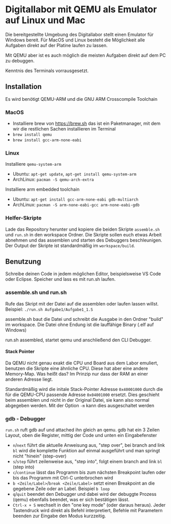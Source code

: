 # Digitallabor mit QEMU als Emulator auf Linux und Mac

Die bereitgestellte Umgebung des Digitallabor stellt einen Emulator für Windows bereit. Für MacOS und Linux besteht die Möglichkeit alle Aufgaben direkt auf der Platine laufen zu lassen.

Mit QEMU aber ist es auch möglich die meisten Aufgaben direkt auf dem PC zu debuggen.

Kenntnis des Terminals vorrausgesetzt.

## Installation

Es wird benötigt QEMU-ARM und die GNU ARM Crosscompile Toolchain

### MacOS

- Installiere brew von https://brew.sh das ist ein Paketmanager, mit dem wir die restlichen Sachen installieren im Terminal
- `brew install qemu`
- `brew install gcc-arm-none-eabi`

### Linux

Installiere `qemu-system-arm`
- Ubuntu: `apt-get update`, `apt-get install qemu-system-arm`
- ArchLinux: `pacman -S qemu-arch-extra`

Installiere arm embedded toolchain
- Ubuntu: `apt-get install gcc-arm-none-eabi gdb-multiarch`
- ArchLinux: `pacman -S arm-none-eabi-gcc arm-none-eabi-gdb`

### Helfer-Skripte
Lade das Repository herunter und kopiere die beiden Skripte `assemble.sh` und `run.sh` in den workspace Ordner. Die Skripte sollen euch etwas Arbeit abnehmen und das assemblen und starten des Debuggers beschleunigen. Der Output der Skripte ist standardmäßig im `workspace/build`.

## Benutzung

Schreibe deinen Code in jedem möglichen Editor, beispielsweise VS Code oder Eclipse. Speicher und lass es mit run.sh laufen.

### assemble.sh und run.sh

Rufe das Skript mit der Datei auf die assemblen oder laufen lassen willst.
Beispiel: `./run.sh Aufgabe1/Aufgabe1_1.S`

assemble.sh baut die Datei und schreibt die Ausgabe in den Ordner "build" im workspace. Die Datei ohne Endung ist die lauffähige Binary (.elf auf Windows)

run.sh assembled, startet qemu und anschließend den CLI Debugger.

#### Stack Pointer

Da QEMU nicht genau exakt die CPU und Board aus dem Labor emuliert, benutzen die Skripte eine ähnliche CPU.
Diese hat aber eine andere Memory-Map. Was heißt das? Im Prinzip nur dass der RAM an einer anderen Adresse liegt.

Standardmäßig wird die initale Stack-Pointer Adresse `0x40001000` durch die für die QEMU-CPU passende Adresse `0x04001000` ersetzt.
Dies geschieht beim assemblen und nicht in der Original Datei, sie kann also normal abgegeben werden.
Mit der Option `-m` kann dies ausgeschaltet werden

### gdb - Debugger 

`run.sh` ruft gdb auf und attached ihn gleich an qemu. gdb hat ein 3 Zeilen Layout, oben die Register, mittig der Code und unten ein Eingabefenster

- `n`/`next` führt die aktuelle Anweisung aus, "step over", bei branch and link `bl` wird die komplette Funktion auf einmal ausgeführt und man springt nicht "hinein" (step-over)
- `s`/`step` führt zeilenweise aus, "step into", folgt einem branch and link `bl` (step into)
- `c`/`continue` lässt das Programm bis zum nächsten Breakpoint laufen oder bis das Programm mit Ctrl-C unterbrochen wird
- `b <Zeile/Label>`/`break <Zeile/Label>` setzt einen Breakpoint an die gegebene Zeile oder an Label. Beispiel `b loop`
- `q`/`quit` beendet den Debugger und dabei wird der debuggte Prozess (qemu) ebenfalls beendet, was er sich bestätigen lässt.
- `Ctrl-x + S` wechselt in den "one key mode" (oder daraus heraus). Jeder Tastendruck wird direkt als Befehl interpretiert, Befehle mit Parametern beenden zur Eingabe den Modus kurzzeitig.
